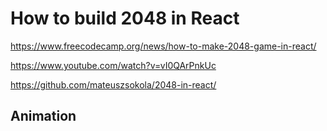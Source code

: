 # How to build 2048 in React
https://www.freecodecamp.org/news/how-to-make-2048-game-in-react/

https://www.youtube.com/watch?v=vI0QArPnkUc


https://github.com/mateuszsokola/2048-in-react/



## Animation